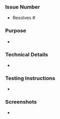 ### Issue Number
<!-- Which issue does this PR address? E.g. "Resolves #123" -->
* Resolves #

### Purpose
<!-- What is the purpose of this PR? Why is it needed? -->
* 

### Technical Details
<!-- Are there any key aspects of the implementation to highlight? -->
* 

### Testing Instructions
<!-- How can the reviewer verify the functionality or fix introduced by this PR? Please provide steps. -->
* 

### Screenshots
<!-- If this PR affects the UI, please include before/after screenshots demonstrating the change(s). -->
*
